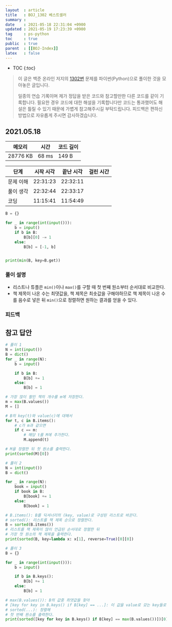 ```yaml
---
layout  : article
title   : BOJ_1302 베스트셀러
summary : 
date    : 2021-05-18 22:31:04 +0900
updated : 2021-05-19 17:23:39 +0900
tag     : ps-python
toc     : true
public  : true
parent  : [[BOJ-Index]]
latex   : false
---
```

* TOC
{:toc}

>이 글은 백준 온라인 저지의 [1302번](https://www.acmicpc.net/problem/1302) 문제를 파이썬(Python)으로 풀이한 것을 모아놓은 글입니다.
>
> 일종의 연습 기록이며 제가 정답을 받은 코드와 참고할만한 다른 코드를 같이 기록합니다. 필요한 경우 코드에 대한 해설을 기록합니다만 코드는 통과했어도 해설은 틀릴 수 있기 때문에 가볍게 참고해주시길 부탁드립니다. 피드백은 편하신 방법으로 자유롭게 주시면 감사하겠습니다.

## 2021.05.18

| 메모리    | 시간  | 코드 길이 |
| --------- | ----- | --------- |
| 28776  KB | 68 ms | 149 B     |

| 단계      | 시작 시각 | 끝난 시각 | 걸린 시간 |
| --------- | --------- | --------- | --------- |
| 문제 이해 | 22:31:23  | 22:32:11  |           |
| 풀이 생각 | 22:32:44  | 22:33:17  |           |
| 코딩      | 11:15:41  | 11:54:49  |           |

```python
B = {}

for _ in range(int(input())):
    b = input()
    if b in B:
        B[b][0] -= 1
    else:
        B[b] = [-1, b]


print(min(B, key=B.get))
```

### 풀이 설명

* 리스트나 튜플은 `min()`이나 `max()`를 구할 때 첫 번쨰 원소부터 순서대로 비교한다.
* 책 제목이 나온 수는 최댓값을, 책 제목은 최솟값을 구해야하므로 책 제목이 나온 수를 음수로 넣은 뒤 `min()`으로 정렬하면 원하는 결과를 얻을 수 있다.

### 피드백

## 참고 답안

```python
# 풀이 1
N = int(input())
B = dict()
for _ in range(N):
    b = input()

    if b in B:
        B[b] += 1
    else:
        B[b] = 1

# 가장 많이 팔린 책의 개수를 m에 저장한다.
m = max(B.values())
M = []

# B의 key(t)와 value(c)에 대해서
for t, c in B.items():
    # c가 m과 같으면
    if c == m:
        # 해당 t를 M에 추가한다.
        M.append(t)

# M을 정렬한 뒤 첫 원소를 출력한다.
print(sorted(M)[0])

# 풀이 2
N = int(input())
B = dict()

for _ in range(N):
    book = input()
    if book in B:
        B[book] += 1
    else:
        B[book] = 1

# B.items(): B를 딕셔너리의 (key, value)로 구성된 리스트로 바꾼다.
# sorted(): 리스트를 책 제목 순으로 정렬한다.
B = sorted(B.items())
# 리스트를 책 제목이 많이 언급된 순서대로 정렬한 뒤
# 가장 첫 원소의 책 제목을 출력한다.
print(sorted(B, key=lambda x: x[1], reverse=True)[0][0])

# 풀이 3
B = {}

for _ in range(int(input())):
    b = input()

    if b in B.keys():
        B[b] += 1
    else:
        B[b] = 1

# max(B.values()): B의 값중 최댓값을 찾아
# [key for key in B.keys() if B[key] == ...]: 이 값을 value로 갖는 key들로 리스트를 구성한 뒤
# sorted(...): 정렬해
# 첫 번째 원소를 출력한다.
print(sorted([key for key in B.keys() if B[key] == max(B.values())])[0])
```
